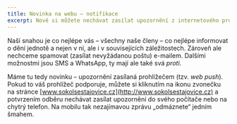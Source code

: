 ```yaml
---
title: Novinka na webu – notifikace
excerpt: Nově si můžete nechávat zasílat upozornění z internetového prohlížeče.
---
```


Naší snahou je co nejlépe vás – všechny naše členy – co nejlépe informovat o dění jednotě a nejen v ní, ale i v souvisejících záležitostech. Zároveň ale nechceme spamovat (zasílat nevyžádanou poštu) e-mailem. Dalšími možnostmi jsou SMS a WhatsApp, ty mají ale také svá _proti_.

Máme tu tedy novinku – upozornění zasílaná prohlížečem (tzv. _web push_). Pokud to váš prohlížeč podporuje, můžete si kliknutím na ikonu zvonečku na stránce [www.sokolsestajovice.cz](http://www.sokolsestajovice.cz) a potvrzením odběru nechávat zasílat upozornění do svého počítače nebo na chytrý telefon. Na mobilu tak nezajímavou zprávu „odmáznete“ jedním šmahem.

